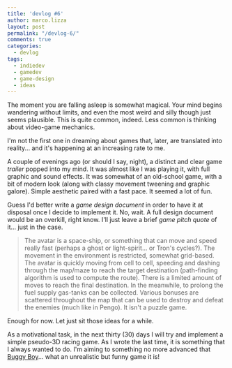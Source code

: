 ```yaml
---
title: 'devlog #6'
author: marco.lizza
layout: post
permalink: "/devlog-6/"
comments: true
categories: 
  - devlog
tags: 
  - indiedev
  - gamedev
  - game-design
  - ideas
---
```

The moment you are falling asleep is somewhat magical. Your mind begins wandering without limits, and even the most weird and silly though just seems plausible. This is quite common, indeed. Less common is thinking about video-game mechanics.

I'm not the first one in dreaming about games that, later, are translated into reality... and it's happening at an increasing rate to me.

A couple of evenings ago (or should I say, night), a distinct and clear game *trailer* popped into my mind. It was almost like I was playing it, with full graphic and sound effects. It was somewhat of an old-school game, with a bit of modern look (along with classy movement tweening and graphic galore). Simple aesthetic paired with a fast pace. It seemed a lot of fun.

Guess I'd better write a *game design document* in order to have it at disposal once I decide to implement it. No, wait. A full design document would be an overkill, right know. I'll just leave a brief *game pitch quote* of it... just in the case.

> The avatar is a space-ship, or something that can move and speed really fast (perhaps a ghost or light-spirit... or Tron's cycles?). The movement in the environment is restricted, somewhat grid-based. The avatar is quickly moving from cell to cell, speeding and dashing through the map/maze to reach the target destination (path-finding algorithm is used to compute the route). There is a limited amount of moves to reach the final destination. In the meanwhile, to prolong the fuel supply gas-tanks can be collected. Various bonuses are scattered throughout the map that can be used to destroy and defeat the enemies (much like in Pengo). It isn't a puzzle game.

Enough for now. Let just sit those ideas for a while.

As a motivational task, in the next thirty (30) days I will try and implement a simple pseudo-3D racing game. As I wrote the last time, it is something that I always wanted to do. I'm aiming to something no more advanced that [Buggy Boy](https://en.wikipedia.org/wiki/Buggy_Boy)... what an unrealistic but funny game it is!

